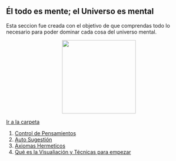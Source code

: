 ## Él todo es mente; el Universo es mental
Esta seccion fue creada con el objetivo de que comprendas todo lo necesario para poder dominar cada cosa del universo mental.

<p align="center"><img src="https://i.imgur.com/ozFCemH.jpg" height="200" lenght="200"></p>

[Ir a la carpeta](https://github.com/Ocul-LB/Projecto-LB/tree/master/La-Mente)

1. [Control de Pensamientos](https://github.com/Ocul-LB/Projecto-LB/blob/master/La-Mente/Control%20de%20Pensamientos.md)
2. [Auto Sugestión](https://github.com/Ocul-LB/Projecto-LB/blob/master/La-Mente/Auto%20Sugesti%C3%B3n.md)
3. [Axiomas Hermeticos](https://github.com/Ocul-LB/Projecto-LB/blob/master/La-Mente/Axiomas%20Hermeticos.md)
4. [Qué es la Visualiación y Técnicas para empezar](https://github.com/Ocul-LB/Projecto-LB/blob/master/La-Mente/Qu%C3%A9%20es%20la%20Visualiaci%C3%B3n%20y%20T%C3%A9cnicas%20para%20empezar.md)
